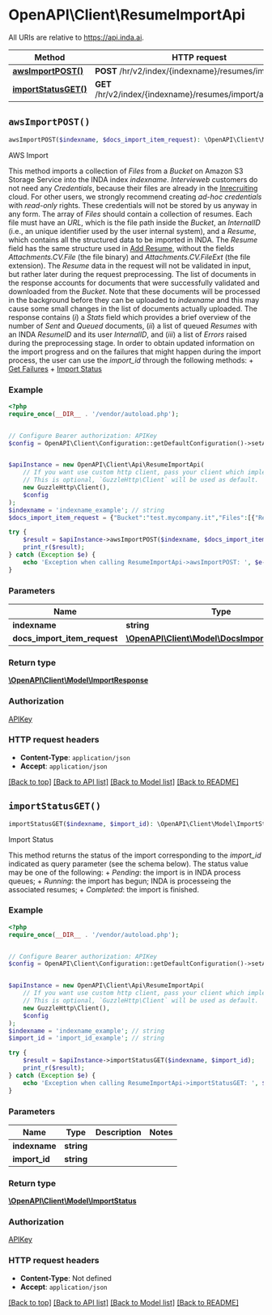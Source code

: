 # OpenAPI\Client\ResumeImportApi

All URIs are relative to https://api.inda.ai.

Method | HTTP request | Description
------------- | ------------- | -------------
[**awsImportPOST()**](ResumeImportApi.md#awsImportPOST) | **POST** /hr/v2/index/{indexname}/resumes/import/aws/ | AWS Import
[**importStatusGET()**](ResumeImportApi.md#importStatusGET) | **GET** /hr/v2/index/{indexname}/resumes/import/aws/status/ | Import Status


## `awsImportPOST()`

```php
awsImportPOST($indexname, $docs_import_item_request): \OpenAPI\Client\Model\ImportResponse
```

AWS Import

This method imports a collection of *Files* from a *Bucket* on Amazon S3 Storage Service into the INDA index  *indexname*.  *Intervieweb* customers do not need any  *Credentials*, because their files are already in the [Inrecruiting](https://www.in-recruiting.com/en/) cloud. For other users, we strongly recommend creating *ad-hoc credentials* with *read-only* rights. These credentials will not be stored by us anyway in any form.  The array of *Files* should contain a collection of resumes. Each file must have an *URL*, which is the file path inside the *Bucket*, an *InternalID* (i.e., an unique identifier used by the user internal system), and a *Resume*, which contains all the structured data to be imported in INDA. The *Resume* field has the same structure used in [Add Resume](https://api.inda.ai/hr/docs/v2/#operation/add_resume__POST), without the fields *Attachments.CV.File* (the file binary) and  *Attachments.CV.FileExt* (the file extension). The *Resume* data in the request will not be validated in input, but rather later during the request preprocessing.  The list of documents in the response accounts for documents that were successfully validated and downloaded from the *Bucket*. Note that these documents will be processed in the background before they can be uploaded to *indexname* and this may cause some small changes in the list of documents actually uploaded.  The response contains (*i*) a *Stats* field which provides a brief overview of the number of *Sent* and *Queued* documents, (*ii*) a list of queued *Resumes* with an INDA *ResumeID* and its user *InternalID*, and (*iii*) a list of *Errors* raised during the preprocessing stage.  In order to obtain updated information on the import progress and on the failures that might happen during the import process, the user can use the *import_id* through the following methods: + [Get Failures](https://api.inda.ai/hr/docs/v2/#operation/get_failures__GET) + [Import Status](https://api.inda.ai/hr/docs/v2/#operation/import_status__GET)

### Example

```php
<?php
require_once(__DIR__ . '/vendor/autoload.php');


// Configure Bearer authorization: APIKey
$config = OpenAPI\Client\Configuration::getDefaultConfiguration()->setAccessToken('YOUR_ACCESS_TOKEN');


$apiInstance = new OpenAPI\Client\Api\ResumeImportApi(
    // If you want use custom http client, pass your client which implements `GuzzleHttp\ClientInterface`.
    // This is optional, `GuzzleHttp\Client` will be used as default.
    new GuzzleHttp\Client(),
    $config
);
$indexname = 'indexname_example'; // string
$docs_import_item_request = {"Bucket":"test.mycompany.it","Files":[{"Resume":{"Data":{"JobTitle":{"Details":{"IsValidated":true,"Score":0.75},"Value":"back-end developer"},"PersonalInfo":{"PersonName":{"GivenName":{"Details":{"IsValidated":true},"Value":"John"},"FamilyName":{"Details":{"IsValidated":true},"Value":"Doe"},"FormattedName":{"Details":{"IsValidated":true},"Value":"John Doe"}},"Birthdate":{"Details":{"IsValidated":true},"Value":"1990-11-01"},"Age":{"Details":{"IsValidated":true},"Value":28}},"ContactInfo":{"PhoneNumbers":[{"Number":{"Details":{"IsValidated":true},"Value":{"CountryCode":"IT","CountryDialling":"39","DialNumber":"0000000000"}}},{"Number":{"Details":{"IsValidated":true},"Value":{"CountryCode":"IT","CountryDialling":"39","DialNumber":"1111111111"}}}],"EmailAddresses":[{"Address":{"Details":{"IsValidated":true},"Value":"johndoe@gmail.com"}}],"Links":[{"URL":{"Details":{"IsValidated":true},"Value":"http://linkedin.com/profile/JohnDoe90"},"Label":{"Details":{"IsValidated":true},"Value":"LinkedIn"}},{"URL":{"Details":{"IsValidated":true},"Value":"http://facebook.com/profile/JohnnyDoevo"},"Label":{"Details":{"IsValidated":true},"Value":"Facebook"}}]},"PersonLocation":{"PermanentLocation":{"City":{"Details":{"IsValidated":true},"Value":"Anytown"},"Country":{"Details":{"IsValidated":true},"Value":"Usa"},"GeoCoordinates":{"Details":{"IsValidated":true},"Value":{"Lat":45.0,"Lon":-15.0}},"CountryCode":{"Details":{"IsValidated":true},"Value":"US"},"PostalCode":{"Details":{"IsValidated":true},"Value":"10155"},"StreetAddress":{"Details":{"IsValidated":true},"Value":"Main Street, 3"},"County":{"Details":{"IsValidated":true},"Value":"Bestcounty"},"Region":{"Details":{"IsValidated":true},"Value":"Topregion"}}},"EducationExperiences":[{"EducationTitle":{"Details":{"IsValidated":true},"Value":"high school degree"},"FieldOfStudy":{"Details":{"IsValidated":true},"Value":"engineering"},"EducationLevelCode":{"Details":{"IsValidated":true},"Value":{"EQF":5}},"StartDate":{"Details":{"IsValidated":true},"Value":"2007-09-20"},"EndDate":{"Details":{"IsValidated":true},"Value":"2011-06-11"},"Duration":{"Details":{"IsValidated":true},"Value":500},"Location":{"City":{"Details":{"IsValidated":true},"Value":"Anytown"},"Country":{"Details":{"IsValidated":true},"Value":"USA"},"GeoCoordinates":{"Details":{"IsValidated":true},"Value":{"Lat":45.0,"Lon":-15.0}}},"Organization":{"OrganizationName":{"Details":{"IsValidated":true},"Value":"Generic High School"}}}],"WorkExperiences":[{"PositionTitle":{"Details":{"IsValidated":true,"Score":0.75},"Value":"generic work"},"StartDate":{"Details":{"IsValidated":true},"Value":"2011-09-01"},"EndDate":{"Details":{"IsValidated":true},"Value":"2012-09-12"},"Duration":{"Details":{"IsValidated":true},"Value":300},"Location":{"City":{"Details":{"IsValidated":true},"Value":"Anytown"},"Country":{"Details":{"IsValidated":true},"Value":"Italy"},"GeoCoordinates":{"Details":{"IsValidated":true},"Value":{"Lat":45.0,"Lon":-15.0}}},"Employer":{"OrganizationName":{"Details":{"IsValidated":true},"Value":"Serramenti"}}},{"PositionTitle":{"Details":{"IsValidated":true,"Score":0.75},"Value":"generic work"},"StartDate":{"Details":{"IsValidated":true},"Value":"2012-10-27"},"EndDate":{"Details":{"IsValidated":true},"Value":"2015-06-16"},"Duration":{"Details":{"IsValidated":true},"Value":600},"Location":{"City":{"Details":{"IsValidated":true},"Value":"Anytown"},"Country":{"Details":{"IsValidated":true},"Value":"Anycountry"},"GeoCoordinates":{"Details":{"IsValidated":true},"Value":{"Lat":45.0,"Lon":-15.0}}},"Employer":{"OrganizationName":{"Details":{"IsValidated":true},"Value":"Generic company"}}}],"Skills":[{"Details":{"Category":"IT","IsValidated":true,"TextPositions":[{"Start":42,"End":56}],"Score":0.97},"Value":"programmazione"},{"Details":{"Category":"IT","IsValidated":true,"TextPositions":[{"Start":59,"End":61}],"Score":0.9},"Value":"C#"}],"JobTitles":[{"Details":{"IsValidated":true,"TextPositions":[{"Start":21,"End":39}],"Score":0.95},"Value":"back-end developer"}],"Languages":[{"Details":{"IsValidated":true,"ProficiencyLevelCode":{"CEFR":{"Writing":"A2","Reading":"B2","Listening":"B1","SpokenInteraction":"B1","SpokenProduction":"B1"}}},"Value":"italian"},{"Details":{"IsValidated":true,"IsPrimary":true},"Value":"english"}]},"Attachments":{"CV":{"Language":"en","Filename":"John_Doe_CV.pdf"},"Pic":{"File":"<base64 of picture>","FileExt":"<extension of picture>"}}},"URL":"1680/candidati/cv/JohnDoeCV.pdf","InternalID":35660},"etc.."]}; // \OpenAPI\Client\Model\DocsImportItemRequest

try {
    $result = $apiInstance->awsImportPOST($indexname, $docs_import_item_request);
    print_r($result);
} catch (Exception $e) {
    echo 'Exception when calling ResumeImportApi->awsImportPOST: ', $e->getMessage(), PHP_EOL;
}
```

### Parameters

Name | Type | Description  | Notes
------------- | ------------- | ------------- | -------------
 **indexname** | **string**|  |
 **docs_import_item_request** | [**\OpenAPI\Client\Model\DocsImportItemRequest**](../Model/DocsImportItemRequest.md)|  |

### Return type

[**\OpenAPI\Client\Model\ImportResponse**](../Model/ImportResponse.md)

### Authorization

[APIKey](../../README.md#APIKey)

### HTTP request headers

- **Content-Type**: `application/json`
- **Accept**: `application/json`

[[Back to top]](#) [[Back to API list]](../../README.md#endpoints)
[[Back to Model list]](../../README.md#models)
[[Back to README]](../../README.md)

## `importStatusGET()`

```php
importStatusGET($indexname, $import_id): \OpenAPI\Client\Model\ImportStatus
```

Import Status

This method returns the status of the import corresponding to the *import_id* indicated as query parameter (see the schema below). The status value may be one of the following: + *Pending*: the import is in INDA process queues; + *Running*: the import has begun; INDA is processeing the associated resumes; + *Completed*: the import is finished.

### Example

```php
<?php
require_once(__DIR__ . '/vendor/autoload.php');


// Configure Bearer authorization: APIKey
$config = OpenAPI\Client\Configuration::getDefaultConfiguration()->setAccessToken('YOUR_ACCESS_TOKEN');


$apiInstance = new OpenAPI\Client\Api\ResumeImportApi(
    // If you want use custom http client, pass your client which implements `GuzzleHttp\ClientInterface`.
    // This is optional, `GuzzleHttp\Client` will be used as default.
    new GuzzleHttp\Client(),
    $config
);
$indexname = 'indexname_example'; // string
$import_id = 'import_id_example'; // string

try {
    $result = $apiInstance->importStatusGET($indexname, $import_id);
    print_r($result);
} catch (Exception $e) {
    echo 'Exception when calling ResumeImportApi->importStatusGET: ', $e->getMessage(), PHP_EOL;
}
```

### Parameters

Name | Type | Description  | Notes
------------- | ------------- | ------------- | -------------
 **indexname** | **string**|  |
 **import_id** | **string**|  |

### Return type

[**\OpenAPI\Client\Model\ImportStatus**](../Model/ImportStatus.md)

### Authorization

[APIKey](../../README.md#APIKey)

### HTTP request headers

- **Content-Type**: Not defined
- **Accept**: `application/json`

[[Back to top]](#) [[Back to API list]](../../README.md#endpoints)
[[Back to Model list]](../../README.md#models)
[[Back to README]](../../README.md)
